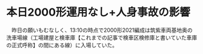 # 本日2000形運用なし+人身事故の影響

<div class="section">　昨日の願いもむなしく、13:10の時点で2000形2021編成は筑紫車両基地奥の洗車場線（工場建屋と検車庫【これまでの記事で検車区検修庫と書いていた車庫の正式呼称】の間にある線）に入場していた。</div>